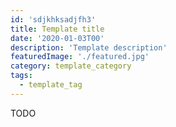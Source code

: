 ```yaml
---
id: 'sdjkhksadjfh3'
title: Template title
date: '2020-01-03T00'
description: 'Template description'
featuredImage: './featured.jpg'
category: template_category
tags:
  - template_tag
---
```


TODO
